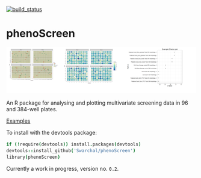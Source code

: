 [![build_status](https://travis-ci.org/Swarchal/phenoScreen.svg?branch=master)](https://travis-ci.org/Swarchal/phenoScreen/)

# phenoScreen

![phenoScreen](/graphics/phenoScreen_banner.png)

An R package for analysing and plotting multivariate screening data in 96 and 384-well plates.

[Examples](http://rstudio-pubs-static.s3.amazonaws.com/90077_45edf515f1b14fab9c2542b6807c6848.html)

To install with the devtools package:

```coffee
if (!require(devtools)) install.packages(devtools)
devtools::install_github('Swarchal/phenoScreen')
library(phenoScreen)
```

Currently a work in progress, version no. `0.2`.


